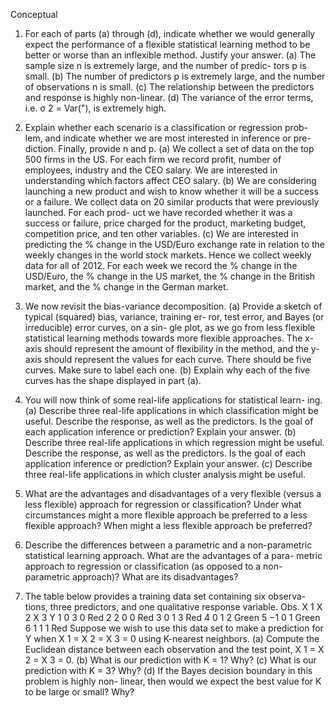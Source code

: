 Conceptual
1. For each of parts (a) through (d), indicate whether we would generally
expect the performance of a flexible statistical learning method to be
better or worse than an inflexible method. Justify your answer.
(a) The sample size n is extremely large, and the number of predic-
tors p is small.
(b) The number of predictors p is extremely large, and the number
of observations n is small.
(c) The relationship between the predictors and response is highly
non-linear.
(d) The variance of the error terms, i.e. σ 2 = Var("), is extremely
high.

2. Explain whether each scenario is a classification or regression prob-
lem, and indicate whether we are most interested in inference or pre-
diction. Finally, provide n and p.
(a) We collect a set of data on the top 500 firms in the US. For each
firm we record profit, number of employees, industry and the
CEO salary. We are interested in understanding which factors
affect CEO salary.
(b) We are considering launching a new product and wish to know
whether it will be a success or a failure. We collect data on 20
similar products that were previously launched. For each prod-
uct we have recorded whether it was a success or failure, price
charged for the product, marketing budget, competition price,
and ten other variables.
(c) We are interested in predicting the % change in the USD/Euro
exchange rate in relation to the weekly changes in the world
stock markets. Hence we collect weekly data for all of 2012. For
each week we record the % change in the USD/Euro, the %
change in the US market, the % change in the British market,
and the % change in the German market.

3. We now revisit the bias-variance decomposition.
(a) Provide a sketch of typical (squared) bias, variance, training er-
ror, test error, and Bayes (or irreducible) error curves, on a sin-
gle plot, as we go from less flexible statistical learning methods
towards more flexible approaches. The x-axis should represent
the amount of flexibility in the method, and the y-axis should
represent the values for each curve. There should be five curves.
Make sure to label each one.
(b) Explain why each of the five curves has the shape displayed in
part (a).

4. You will now think of some real-life applications for statistical learn-
ing.
(a) Describe three real-life applications in which classification might
be useful. Describe the response, as well as the predictors. Is the
goal of each application inference or prediction? Explain your
answer.
(b) Describe three real-life applications in which regression might
be useful. Describe the response, as well as the predictors. Is the
goal of each application inference or prediction? Explain your
answer.
(c) Describe three real-life applications in which cluster analysis
might be useful.

5. What are the advantages and disadvantages of a very flexible (versus
a less flexible) approach for regression or classification? Under what
circumstances might a more flexible approach be preferred to a less
flexible approach? When might a less flexible approach be preferred?

6. Describe the differences between a parametric and a non-parametric
statistical learning approach. What are the advantages of a para-
metric approach to regression or classification (as opposed to a non-
parametric approach)? What are its disadvantages?

7. The table below provides a training data set containing six observa-
tions, three predictors, and one qualitative response variable.
Obs. X 1 X 2 X 3 Y
1 0 3 0 Red
2 2 0 0 Red
3 0 1 3 Red
4 0 1 2 Green
5 −1 0 1 Green
6 1 1 1 Red
Suppose we wish to use this data set to make a prediction for Y when
X 1 = X 2 = X 3 = 0 using K-nearest neighbors.
(a) Compute the Euclidean distance between each observation and
the test point, X 1 = X 2 = X 3 = 0.
(b) What is our prediction with K = 1? Why?
(c) What is our prediction with K = 3? Why?
(d) If the Bayes decision boundary in this problem is highly non-
linear, then would we expect the best value for K to be large or
small? Why?
